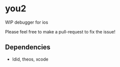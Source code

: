 # you2
WIP debugger for ios

Please feel free to make a pull-request to fix the issue!

## Dependencies

* ldid, theos, xcode
